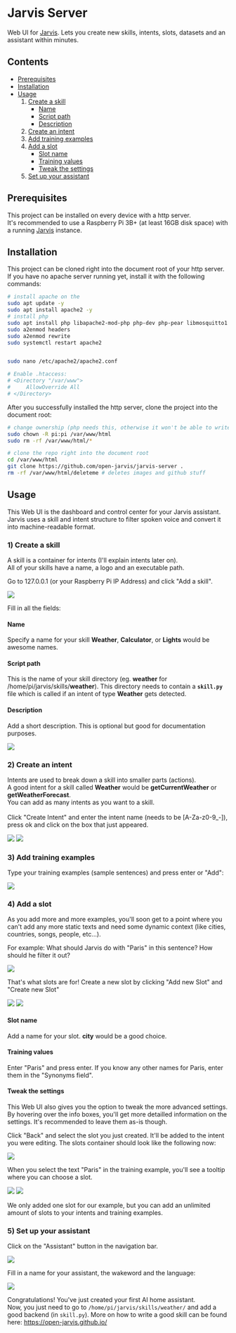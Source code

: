 # Jarvis Server

Web UI for <a href="https://github.com/open-jarvis/jarvis">Jarvis</a>. Lets you create new skills, intents, slots, datasets and an assistant within minutes.



## Contents
- [Prerequisites](#prerequisites)
- [Installation](#installation)
- [Usage](#usage)
	1. [Create a skill](#1-create-a-skill)
		- [Name](#name)
		- [Script path](#script-path)
		- [Description](#description)
	2. [Create an intent](#2-create-an-intent)
	3. [Add training examples](#3-add-training-examples)
	4. [Add a slot](#4-add-a-slot)
		- [Slot name](#slot-name)
		- [Training values](#training-values)
		- [Tweak the settings](#tweak-the-settings)
	5. [Set up your assistant](#5-set-up-your-assistant)



## Prerequisites

This project can be installed on every device with a http server.  
It's recommended to use a Raspberry Pi 3B+ (at least 16GB disk space) with a running <a href="https://github.com/open-jarvis/jarvis">Jarvis</a> instance.



## Installation

This project can be cloned right into the document root of your http server.  
If you have no apache server running yet, install it with the following commands:

```bash
# install apache on the
sudo apt update -y
sudo apt install apache2 -y
# install php
sudo apt install php libapache2-mod-php php-dev php-pear libmosquitto1 libmosquitto-dev -y
sudo a2enmod headers
sudo a2enmod rewrite
sudo systemctl restart apache2


sudo nano /etc/apache2/apache2.conf

# Enable .htaccess:
# <Directory "/var/www">
#     AllowOverride All
# </Directory>
```

After you successfully installed the http server, clone the project into the document root:

```bash
# change ownership (php needs this, otherwise it won't be able to write config files)
sudo chown -R pi:pi /var/www/html
sudo rm -rf /var/www/html/*

# clone the repo right into the document root
cd /var/www/html
git clone https://github.com/open-jarvis/jarvis-server .
rm -rf /var/www/html/deleteme # deletes images and github stuff
```



## Usage

This Web UI is the dashboard and control center for your Jarvis assistant.
Jarvis uses a skill and intent structure to filter spoken voice and convert it into machine-readable format.  


### 1) Create a skill  

A skill is a container for intents (I'll explain intents later on).  
All of your skills have a name, a logo and an executable path.

Go to 127.0.0.1 (or your Raspberry Pi IP Address) and click "Add a skill".

<img src="./deleteme/new-skill.png">

Fill in all the fields:

#### Name
Specify a name for your skill <b>Weather</b>, <b>Calculator</b>, or <b>Lights</b> would be awesome names.

#### Script path
This is the name of your skill directory (eg. <b>weather</b> for /home/pi/jarvis/skills/<b>weather</b>). This directory needs to contain a <b>`skill.py`</b> file which is called if an intent of type <b>Weather</b> gets detected.

#### Description
Add a short description. This is optional but good for documentation purposes.

<img src="./deleteme/add-a-skill.png">


### 2) Create an intent

Intents are used to break down a skill into smaller parts (actions).  
A good intent for a skill called <b>Weather</b> would be <b>getCurrentWeather</b> or <b>getWeatherForecast</b>.  
You can add as many intents as you want to a skill.  
<br>
Click "Create Intent" and enter the intent name (needs to be [A-Za-z0-9_-]), press ok and click on the box that just appeared.

<img src="./deleteme/add-an-intent.png">
<img src="./deleteme/intent-name.png">


### 3) Add training examples

Type your training examples (sample sentences) and press enter or "Add":

<img src="./deleteme/training-examples.png">


### 4) Add a slot

As you add more and more examples, you'll soon get to a point where you can't add any more static texts and need some dynamic context (like cities, countries, songs, people, etc...).

For example: What should Jarvis do with "Paris" in this sentence? How should he filter it out?

<img src="./deleteme/training-example-empty-slot.png">

That's what slots are for! Create a new slot by clicking "Add new Slot" and "Create new Slot"

<img src="./deleteme/slots.png">
<img src="./deleteme/create-new-slot.png">


#### Slot name

Add a name for your slot. <b>city</b> would be a good choice.


#### Training values

Enter "Paris" and press enter. If you know any other names for Paris, enter them in the "Synonyms field".


#### Tweak the settings

This Web UI also gives you the option to tweak the more advanced settings.  
By hovering over the info boxes, you'll get more detailled information on the settings. It's recommended to leave them as-is though.
  
Click "Back" and select the slot you just created. It'll be added to the intent you were editing. The slots container should look like the following now:

<img src="./deleteme/intent-slots.png">

When you select the text "Paris" in the training example, you'll see a tooltip where you can choose a slot.

<img src="./deleteme/add-slot-to-training-example.png">
<img src="./deleteme/add-slot-to-training-example-after.png">

We only added one slot for our example, but you can add an unlimited amount of slots to your intents and training examples.



### 5) Set up your assistant

Click on the "Assistant" button in the navigation bar.

<img src="./deleteme/assistant-nav.png">

Fill in a name for your assistant, the wakeword and the language:

<img src="./deleteme/assistant.png">

Congratulations! You've just created your first AI home assistant.  
Now, you just need to go to `/home/pi/jarvis/skills/weather/` and add a good backend (in `skill.py`). More on how to write a good skill can be found here: <a href="https://open-jarvis.github.io/">https://open-jarvis.github.io/</a>